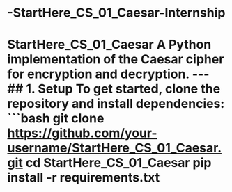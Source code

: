 # -StartHere_CS_01_Caesar-Internship
# StartHere_CS_01_Caesar  A Python implementation of the Caesar cipher for encryption and decryption.  ---  ## 1. Setup  To get started, clone the repository and install dependencies:  ```bash git clone https://github.com/your-username/StartHere_CS_01_Caesar.git cd StartHere_CS_01_Caesar pip install -r requirements.txt
